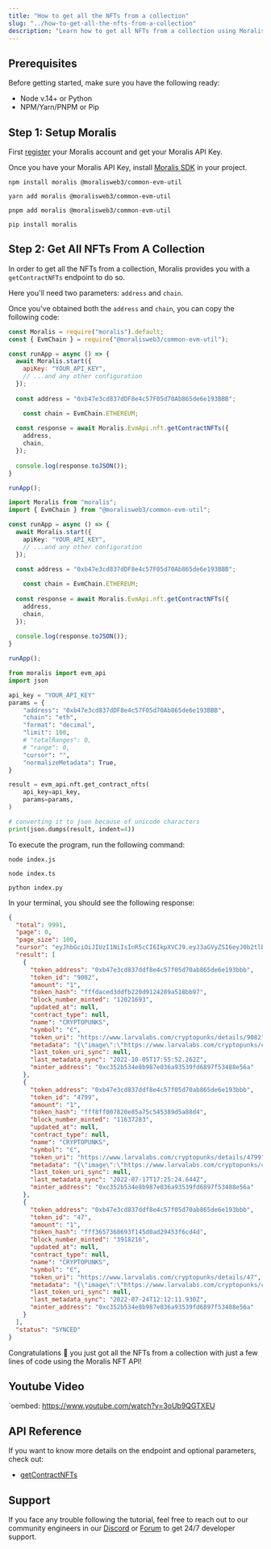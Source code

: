 ```yaml
---
title: "How to get all the NFTs from a collection"
slug: "../how-to-get-all-the-nfts-from-a-collection"
description: "Learn how to get all NFTs from a collection using Moralis NFT API."
---
```

## Prerequisites

Before getting started, make sure you have the following ready:

- Node v.14+ or Python
- NPM/Yarn/PNPM or Pip

## Step 1: Setup Moralis

First [register](/web3-data-api/get-your-api-key) your Moralis account and get your Moralis API Key.

Once you have your Moralis API Key, install [Moralis SDK](/docs/moralis-sdk) in your project.

```shell npm
npm install moralis @moralisweb3/common-evm-util
```
```shell yarn
yarn add moralis @moralisweb3/common-evm-util
```
```shell pnpm
pnpm add moralis @moralisweb3/common-evm-util
```
```Text pip
pip install moralis
```



## Step 2: Get All NFTs From A Collection

In order to get all the NFTs from a collection, Moralis provides you with a `getContractNFTs` endpoint to do so.

Here you'll need two parameters: `address` and `chain`.

Once you've obtained both the `address` and `chain`, you can copy the following code:

```javascript index.js
const Moralis = require("moralis").default;
const { EvmChain } = require("@moralisweb3/common-evm-util");

const runApp = async () => {
  await Moralis.start({
    apiKey: "YOUR_API_KEY",
    // ...and any other configuration
  });
  
  const address = "0xb47e3cd837dDF8e4c57F05d70Ab865de6e193BBB";

	const chain = EvmChain.ETHEREUM;
  
  const response = await Moralis.EvmApi.nft.getContractNFTs({
    address,
    chain,
  });
  
  console.log(response.toJSON());
}

runApp();
```
```typescript index.ts
import Moralis from "moralis";
import { EvmChain } from "@moralisweb3/common-evm-util";

const runApp = async () => {
  await Moralis.start({
    apiKey: "YOUR_API_KEY",
    // ...and any other configuration
  });
  
  const address = "0xb47e3cd837dDF8e4c57F05d70Ab865de6e193BBB";

	const chain = EvmChain.ETHEREUM;
  
  const response = await Moralis.EvmApi.nft.getContractNFTs({
    address,
    chain,
  });
  
  console.log(response.toJSON());
}

runApp();
```
```python index.py
from moralis import evm_api
import json

api_key = "YOUR_API_KEY"
params = {
    "address": "0xb47e3cd837dDF8e4c57F05d70Ab865de6e193BBB", 
    "chain": "eth", 
    "format": "decimal", 
    "limit": 100, 
    # "totalRanges": 0, 
    # "range": 0, 
    "cursor": "", 
    "normalizeMetadata": True, 
}

result = evm_api.nft.get_contract_nfts(
    api_key=api_key,
    params=params,
)

# converting it to json because of unicode characters
print(json.dumps(result, indent=4))
```



To execute the program, run the following command:

```shell Shell (JavaScript)
node index.js
```
```Text Shell (TypeScript)
node index.ts
```
```Text Shell (Python)
python index.py
```



In your terminal, you should see the following response:

```json
{
  "total": 9991,
  "page": 0,
  "page_size": 100,
  "cursor": "eyJhbGciOiJIUzI1NiIsInR5cCI6IkpXVCJ9.eyJ3aGVyZSI6eyJ0b2tlbl9hZGRyZXNzIjoiMHhiNDdlM2NkODM3ZGRmOGU0YzU3ZjA1ZDcwYWI4NjVkZTZlMTkzYmJiIn0sInRva2VuX2FkZHJlc3MiOiIweGI0N2UzY2Q4MzdkZGY4ZTRjNTdmMDVkNzBhYjg2NWRlNmUxOTNiYmIiLCJsaW1pdCI6MTAwLCJvZmZzZXQiOjAsIm9yZGVyIjpbXSwicGFnZSI6MSwia2V5IjoiZmQ5MmE0ODg3MmE4NjIwZTFlNmU0NTk3ODZkMTExYWYiLCJ0b3RhbCI6OTk5MSwiaWF0IjoxNjY3ODA4NzcxfQ.9qXwHyyUKJkzrub-ze-q2gm8dC0dy-jvgF0CJrm5piY",
  "result": [
    {
      "token_address": "0xb47e3cd837ddf8e4c57f05d70ab865de6e193bbb",
      "token_id": "9082",
      "amount": "1",
      "token_hash": "fffdaced3ddfb220d9124289a518bb97",
      "block_number_minted": "12021693",
      "updated_at": null,
      "contract_type": null,
      "name": "CRYPTOPUNKS",
      "symbol": "Ͼ",
      "token_uri": "https://www.larvalabs.com/cryptopunks/details/9082",
      "metadata": "{\"image\":\"https://www.larvalabs.com/cryptopunks/cryptopunk9082.png\",\"name\":\"CryptoPunk 9082\",\"attributes\":[\"Bandana\",\"Big Shades\",\"Shadow Beard\"],\"description\":\"Male\"}",
      "last_token_uri_sync": null,
      "last_metadata_sync": "2022-10-05T17:55:52.262Z",
      "minter_address": "0xc352b534e8b987e036a93539fd6897f53488e56a"
    },
    {
      "token_address": "0xb47e3cd837ddf8e4c57f05d70ab865de6e193bbb",
      "token_id": "4799",
      "amount": "1",
      "token_hash": "fff8ff007820e85a75c545389d5a88d4",
      "block_number_minted": "11637283",
      "updated_at": null,
      "contract_type": null,
      "name": "CRYPTOPUNKS",
      "symbol": "Ͼ",
      "token_uri": "https://www.larvalabs.com/cryptopunks/details/4799",
      "metadata": "{\"image\":\"https://www.larvalabs.com/cryptopunks/cryptopunk4799.png\",\"name\":\"CryptoPunk 4799\",\"attributes\":[\"Blue Eye Shadow\",\"Black Lipstick\",\"Straight Hair Blonde\",\"Earring\"],\"description\":\"Female\"}",
      "last_token_uri_sync": null,
      "last_metadata_sync": "2022-07-17T17:25:24.644Z",
      "minter_address": "0xc352b534e8b987e036a93539fd6897f53488e56a"
    },
    {
      "token_address": "0xb47e3cd837ddf8e4c57f05d70ab865de6e193bbb",
      "token_id": "47",
      "amount": "1",
      "token_hash": "fff3657368693f145d0ad29453f6cd4d",
      "block_number_minted": "3918216",
      "updated_at": null,
      "contract_type": null,
      "name": "CRYPTOPUNKS",
      "symbol": "Ͼ",
      "token_uri": "https://www.larvalabs.com/cryptopunks/details/47",
      "metadata": "{\"image\":\"https://www.larvalabs.com/cryptopunks/cryptopunk047.png\",\"name\":\"CryptoPunk 047\",\"attributes\":[\"Knitted Cap\"],\"description\":\"Male\"}",
      "last_token_uri_sync": null,
      "last_metadata_sync": "2022-07-24T12:12:11.930Z",
      "minter_address": "0xc352b534e8b987e036a93539fd6897f53488e56a"
    }
  ],
  "status": "SYNCED"
}
```



Congratulations 🥳 you just got all the NFTs from a collection with just a few lines of code using the Moralis NFT API!

## Youtube Video

`oembed: https://www.youtube.com/watch?v=3oUb9QGTXEU


## API Reference

If you want to know more details on the endpoint and optional parameters, check out:

- [getContractNFTs](https://docs.moralis.io/reference/getcontractnfts)

## Support

If you face any trouble following the tutorial, feel free to reach out to our community engineers in our [Discord](https://moralis.io/discord) or [Forum](https://forum.moralis.io) to get 24/7 developer support.